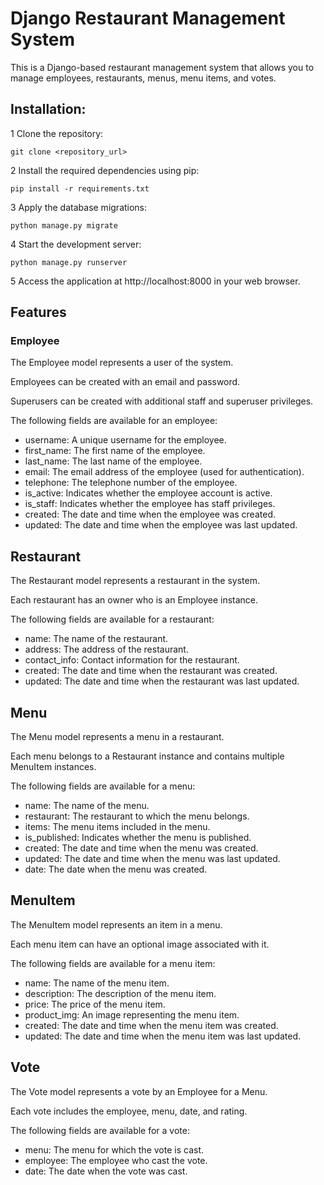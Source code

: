 # Django Restaurant Management System
This is a Django-based restaurant management system that allows you to manage employees, restaurants, menus, menu items, and votes.

## Installation:
1 Clone the repository:
```
git clone <repository_url>
```
2 Install the required dependencies using pip: 
```
pip install -r requirements.txt
```
3 Apply the database migrations:
```
python manage.py migrate
```
4 Start the development server: 
```
python manage.py runserver
```
5 Access the application at http://localhost:8000 in your web browser.

## Features
### Employee
The Employee model represents a user of the system.

Employees can be created with an email and password.

Superusers can be created with additional staff and superuser privileges.

The following fields are available for an employee:
* username: A unique username for the employee.
* first_name: The first name of the employee.
* last_name: The last name of the employee.
* email: The email address of the employee (used for authentication).
* telephone: The telephone number of the employee.
* is_active: Indicates whether the employee account is active.
* is_staff: Indicates whether the employee has staff privileges.
* created: The date and time when the employee was created.
* updated: The date and time when the employee was last updated.
## Restaurant
The Restaurant model represents a restaurant in the system.

Each restaurant has an owner who is an Employee instance.

The following fields are available for a restaurant:
* name: The name of the restaurant.
* address: The address of the restaurant.
* contact_info: Contact information for the restaurant.
* created: The date and time when the restaurant was created.
* updated: The date and time when the restaurant was last updated.
## Menu
The Menu model represents a menu in a restaurant.

Each menu belongs to a Restaurant instance and contains multiple MenuItem instances.

The following fields are available for a menu:
* name: The name of the menu.
* restaurant: The restaurant to which the menu belongs.
* items: The menu items included in the menu.
* is_published: Indicates whether the menu is published.
* created: The date and time when the menu was created.
* updated: The date and time when the menu was last updated.
* date: The date when the menu was created.
## MenuItem
The MenuItem model represents an item in a menu.

Each menu item can have an optional image associated with it.

The following fields are available for a menu item:
* name: The name of the menu item.
* description: The description of the menu item.
* price: The price of the menu item.
* product_img: An image representing the menu item.
* created: The date and time when the menu item was created.
* updated: The date and time when the menu item was last updated.
## Vote
The Vote model represents a vote by an Employee for a Menu.

Each vote includes the employee, menu, date, and rating.

The following fields are available for a vote:
* menu: The menu for which the vote is cast.
* employee: The employee who cast the vote.
* date: The date when the vote was cast.
